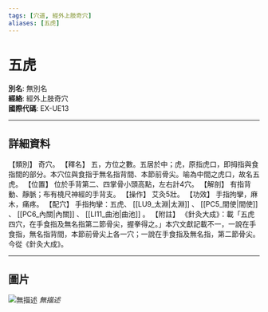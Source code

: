 ```yaml
---
tags: [穴道, 經外上肢奇穴]
aliases: [五虎]
---
```


# 五虎

**別名**: 無別名  
**經絡**: 經外上肢奇穴  
**國際代碼**: EX-UE13  

---

## 詳細資料
【類別】
奇穴。
【釋名】
五，方位之數。五居於中；虎，原指虎口，即拇指與食指間的部分。本穴位與食指于無名指背間、本節前骨尖。喻為中間之虎口，故名五虎。
【位置】
位於手背第二、四掌骨小頭高點，左右計4穴。
【解剖】
有指背動、靜脈；布有橈尺神經的手背支。
【操作】
艾灸5壯。
【功效】
手指拘攣，麻木，痛疼。
【配穴】
手指拘攣：五虎、 [[LU9_太淵|太淵]] 、 [[PC5_間使|間使]] 、 [[PC6_內關|內關]] 、 [[LI11_曲池|曲池]] 。
【附註】
《針灸大成》：載「五虎四穴，在手食指及無名指第二節骨尖，握拳得之。」本穴文獻記載不一，一說在手食指，無名指背間，本節前骨尖上各一穴；一說在手食指及無名指，第二節骨尖。今從《針灸大成》。

---

## 圖片
![無描述](https://yibian.hopto.org/pic/shu16/457.gif)
_無描述_


